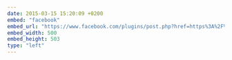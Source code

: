 ```yaml
---
date: 2015-03-15 15:20:09 +0200
embed: "facebook"
embed_url: "https://www.facebook.com/plugins/post.php?href=https%3A%2F%2Fwww.facebook.com%2Fphoto.php%3Ffbid%3D10153175184916052%26set%3Da.434569241051.225394.707231051%26type%3D3&width=500"
embed_width: 500
embed_height: 503
type: "left"
---
```


